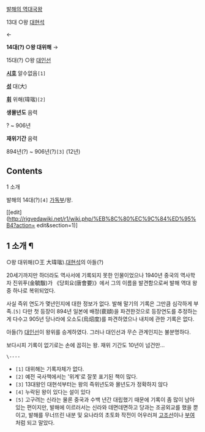 [발해의 역대국왕](%EB%B0%9C%ED%95%B4/%EC%99%95%EC%82%AC.md)

13대 ○왕 [대현석](%EB%8C%80%ED%98%84%EC%84%9D.md)

←

**14대(?) ○왕 대위해**
→

15대(?) ○왕 [대인선](%EB%8C%80%EC%9D%B8%EC%84%A0.md)

  

**[시호](%EC%8B%9C%ED%98%B8.md)**
알수없음`[1]`

**[성](%EC%84%B1.md)**
대(大)

**[휘](%ED%9C%98.md)**
위해(瑋瑎)`[2]`

**생몰년도**
음력

? ~ 906년

**재위기간**
음력

894년(?) ~ 906년(?)`[3]` (12년)

  

## Contents

    

1 소개

발해의 14대(?)`[4]` [가독부](%EA%B0%80%EB%8F%85%EB%B6%80.md)/왕.

[[edit](http://rigvedawiki.net/r1/wiki.php/%EB%8C%80%EC%9C%84%ED%95%B4?action=
edit&section=1)]

## 1 소개 ¶

○왕 대위해(○王 大瑋瑎).[대현석](%EB%8C%80%ED%98%84%EC%84%9D.md)의 아들(?)

  

20세기까지만 하더라도 역사서에 기록되지 못한 인물이었으나 1940년 중국의 역사학자 진위푸(金毓黻)가 《당회요(唐會要)》에서 그의 이름을
발견함으로써 발해 역대 왕 중 하나로 복위되었다.

  

사실 즉위 연도가 몇년인지에 대한 정보가 없다. 발해 말기의 기록은 그만큼 심각하게 부족.`[5]` 다만 첫 등장이 894년 일본에
배정(裵頲)을 파견한것으로 등장연도를 추정하는게 다수고 905년 당나라에 오소도(烏炤度)를 파견하였으나 내치에 관한 기록은 없다.

  

아들(?) [대인선](%EB%8C%80%EC%9D%B8%EC%84%A0.md)이 왕위를 승계하였다. 그러나 대인선과 무슨 관계인지는
불분명하다.

  

보다시피 기록이 없기로는 손에 꼽히는 왕. 재위 기간도 10년이 넘건만...

`\----`

  * `[1]` 대위해는 기록자체가 없다.
  * `[2]` 예전 국사책에서는 '위계'로 잘못 표기된 책이 많다.
  * `[3]` 13대왕인 대현석부터는 왕의 즉위년도와 몰년도가 정확하지 않다
  * `[4]` 누락된 왕이 있다는 설이 있다
  * `[5]` 고구려는 신라는 물론 중국과 수백 년간 대립했기 때문에 기록이 좀 많이 남아 있는 편이지만, 발해에 이르러서는 신라와 데면데면하고 당과는 조공외교를 했을 뿐이고, 발해를 무너뜨린 내분 및 요나라의 초토화 작전이 어우러져 [고조선](%EA%B3%A0%EC%A1%B0%EC%84%A0.md)이나 [부여](%EB%B6%80%EC%97%AC.md)처럼 되고 말았다.

